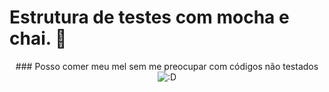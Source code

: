 # Estrutura de testes com mocha e chai. :rocket:

<p align="center">
### Posso comer meu mel sem me preocupar com códigos não testados

<img src="https://media.giphy.com/media/9Y6n9TR7U07ew/giphy.gif" alt=":D"/>
</p>
